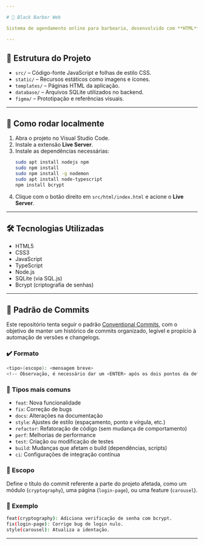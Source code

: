```yaml
---

# 💈 Black Barber Web

Sistema de agendamento online para barbearia, desenvolvido com **HTML**, **CSS** e **JavaScript**, com backend em **Node.js** e banco de dados **SQLite**.

---
```


## 📁 Estrutura do Projeto

- `src/` – Código-fonte JavaScript e folhas de estilo CSS.
- `static/` – Recursos estáticos como imagens e ícones.
- `templates/` – Páginas HTML da aplicação.
- `database/` – Arquivos SQLite utilizados no backend.
- `figma/` – Prototipação e referências visuais.

---

## 🚀 Como rodar localmente

1. Abra o projeto no Visual Studio Code.
2. Instale a extensão **Live Server**.
3. Instale as dependências necessárias:
   ```bash
   sudo apt install nodejs npm
   sudo npm install
   sudo npm install -g nodemon
   sudo apt install node-typescript
   npm install bcrypt
   ```
4. Clique com o botão direito em `src/html/index.html` e acione o **Live Server**.

---

## 🛠️ Tecnologias Utilizadas

- HTML5
- CSS3
- JavaScript
- TypeScript
- Node.js
- SQLite (via SQL.js)
- Bcrypt (criptografia de senhas)

---

## 📓 Padrão de Commits

Este repositório tenta seguir o padrão [Conventional Commits](https://www.conventionalcommits.org/), com o objetivo de manter um histórico de commits organizado, legível e propício à automação de versões e changelogs.

### ✔️ Formato

```bash
<tipo>(escopo): <mensagem breve>
<!-- Observação, é necessário dar um <ENTER> após os dois pontos da definição do escopo. -->
```

### 🔧 Tipos mais comuns

- `feat`: Nova funcionalidade
- `fix`: Correção de bugs
- `docs`: Alterações na documentação
- `style`: Ajustes de estilo (espaçamento, ponto e vírgula, etc.)
- `refactor`: Refatoração de código (sem mudança de comportamento)
- `perf`: Melhorias de performance
- `test`: Criação ou modificação de testes
- `build`: Mudanças que afetam o build (dependências, scripts)
- `ci`: Configurações de integração contínua

### 📍 Escopo

Define o título do commit referente a parte do projeto afetada, como um módulo (`cryptography`), uma página (`login-page`), ou uma feature (`carousel`).

### 📝 Exemplo

```bash
feat(cryptography): Adiciona verificação de senha com bcrypt.
fix(login-page): Corrige bug de login nulo.
style(carousel): Atualiza a identação.
```

---
